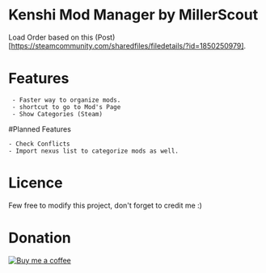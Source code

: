 # Kenshi Mod Manager by MillerScout


Load Order based on this (Post)[https://steamcommunity.com/sharedfiles/filedetails/?id=1850250979].

# Features
     - Faster way to organize mods.
     - shortcut to go to Mod's Page 
     - Show Categories (Steam)
 
#Planned Features

    - Check Conflicts
    - Import nexus list to categorize mods as well.
# Licence

Few free to modify this project, don't forget to credit me :)

# Donation
<a href ="https://www.buymeacoffee.com/gR79MHU">
    <img src="https://github.com/millerscout/Kenshi-Mod-Manager/raw/master/Donation.png" alt="Buy me a coffee" style="max-width:100%;">
</a>

